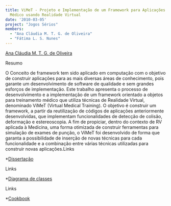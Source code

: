 ```yaml
---
title: ViMeT - Projeto e Implementação de um Framework para Aplicações de Treinamento
  Médico usando Realidade Virtual
date: '2010-03-05'
project: "Jogos Sérios"
members:
  - "Ana Cláudia M. T. G. de Oliveira"
  - "Fátima L. S. Nunes"
---
```



[Ana Cláudia M. T. G. de Oliveira](http://lablapis.site.br.com/?q=users/anaclaudia)

Resumo

O Conceito de framework tem sido aplicado em computação com o objetivo de construir aplicações para as mais diversas áreas de conhecimento, pois garante um desenvolvimento de software de qualidade e sem grandes esforços de implementação. Este trabalho apresenta o processo de desenvolvimento e a implementação de um framework orientado a objetos para treinamento médico que utiliza técnicas de Realidade Virtual, denominado ViMeT (Virtual Medical Training). O objetivo é construir um framework, a partir da reutilização de códigos de aplicações anteriormente desenvolvidas, que implementam funcionalidades de detecção de colisão, deformação e estereoscopia. A fim de propiciar, dentro do contexto de RV aplicada à Medicina, uma forma otimizada de construir ferramentas para simulação de exames de punção, o ViMeT foi desenvolvido de forma que garanta a possibilidade de inserção de novas técnicas para cada funcionalidade e a combinação entre várias técnicas utilizadas para construir novas aplicações.Links
	
*[Dissertação](/lapis/sites/default/files/dissertacao.pdf)

Links
	
*[Diagrama de classes](/lapis/sites/default/files/DiagramadeClasses.pdf)

Links
	
*[Cookbook](/lapis/sites/default/files/Cookbook.pdf)
